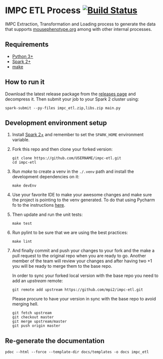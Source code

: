 # IMPC ETL Process [![Build Status](https://travis-ci.com/mpi2/impc-etl.svg?branch=master)](https://travis-ci.com/mpi2/impc-etl)
IMPC Extraction, Transformation and Loading process to generate the data that supports [mousephenotype.org](http://mousephenotype.org) among with other internal processes.
## Requirements
- [Python 3+](https://www.python.org/)
- [Spark 2+](https://spark.apache.org/)
- [make](https://www.gnu.org/software/make/)

## How to run it
Download the latest release package from the [releases page](https://github.com/mpi2/impc-etl/releases) and decompress it.
Then submit your job to your Spark 2 cluster using:

```console
spark-submit --py-files impc_etl.zip,libs.zip main.py
```

## Development environment setup
1. Install [Spark 2+](https://spark.apache.org/) and remember to set the ``SPARK_HOME`` environment variable.
2. Fork this repo and then clone your forked version:
    ```console
    git clone https://github.com/USERNAME/impc-etl.git
    cd impc-etl
    ```

3. Run _make_ to create a venv in the ``./.venv`` path and install the development dependencies on it:
    ```console
    make devEnv
    ```

4. Use your favorite IDE to make your awesome changes and make sure the project is pointing to the venv generated.
To do that using Pycharm fo to the instructions [here](https://www.jetbrains.com/help/pycharm/configuring-python-interpreter.html).

5. Then update and run the unit tests:

    ```console
    make test
    ```

6. Run pylint to be sure that we are using the best practices:

    ```console
    make lint
    ```

7. And finally commit and push your changes to your fork and the make a pull request to the original repo when you are ready to go.
Another member of the team will review your changes and after having two +1 you will be ready to merge them to the base repo.

    In order to sync your forked local version with the base repo you need to add an _upstream_ remote:

    ```console
    git remote add upstream https://github.com/mpi2/impc-etl.git
    ```
    
    Please procure to have your version in sync with the base repo to avoid merging hell.

    ```console
    git fetch upstream
    git checkout master
    git merge upstream/master
    git push origin master
    ```

## Re-generate the documentation


```
pdoc --html --force --template-dir docs/templates -o docs impc_etl
```


